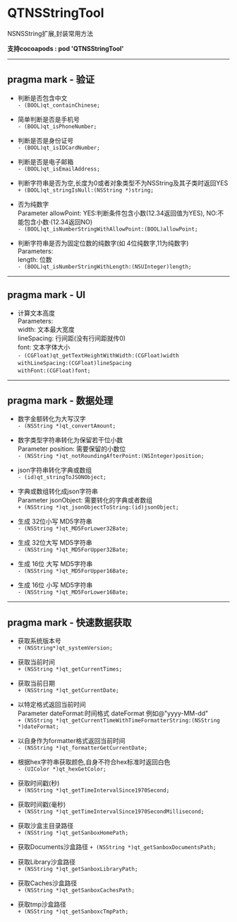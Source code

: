 # **QTNSStringTool**  

NSNSString扩展,封装常用方法  

**支持cocoapods : pod 'QTNSStringTool'**  

***
## pragma mark - 验证  


- 判断是否包含中文<br>
`- (BOOL)qt_containChinese;`

- 简单判断是否是手机号<br>
`- (BOOL)qt_isPhoneNumber;`

- 判断是否是身份证号<br>
`- (BOOL)qt_isIDCardNumber;`

- 判断是否是电子邮箱<br>
`- (BOOL)qt_isEmailAddress;`

- 判断字符串是否为空,长度为0或者对象类型不为NSString及其子类时返回YES  
`+ (BOOL)qt_stringIsNull:(NSString *)string;`

- 否为纯数字<br>
  Parameter allowPoint: YES:判断条件包含小数(12.34返回值为YES),  NO:不能包含小数·(12.34返回NO)<br> 
`- (BOOL)qt_isNumberStringWithAllowPoint:(BOOL)allowPoint;`

- 判断字符串是否为固定位数的纯数字(如 4位纯数字,11为纯数字)<br>
  Parameters:<br>
      length: 位数<br>
`- (BOOL)qt_isNumberStringWithLength:(NSUInteger)length;`
***
## pragma mark - UI

- 计算文本高度<br>
    Parameters:<br>
        width:  文本最大宽度<br>
        lineSpacing: 行间距(没有行间距就传0)<br>
        font: 文本字体大小<br>
`- (CGFloat)qt_getTextHeightWithWidth:(CGFloat)width`  
                     `withLineSpacing:(CGFloat)lineSpacing`  
                            `withFont:(CGFloat)font;`

***
## pragma mark - 数据处理<br>

- 数字金额转化为大写汉字<br>
`- (NSString *)qt_convertAmount;`

- 数字类型字符串转化为保留若干位小数<br>
    Parameter position: 需要保留的小数位<br>
`- (NSString *)qt_notRoundingAfterPoint:(NSInteger)position;`

- json字符串转化字典或数组<br>
`- (id)qt_stringToJSONObject;`

- 字典或数组转化成json字符串<br>
    Parameter jsonObject: 需要转化的字典或者数组<br>
`+ (NSString *)qt_jsonObjectToString:(id)jsonObject;`

- 生成 32位小写 MD5字符串<br>
`- (NSString *)qt_MD5ForLower32Bate;`

- 生成 32位大写 MD5字符串<br>
`- (NSString *)qt_MD5ForUpper32Bate;`

- 生成 16位 大写 MD5字符串<br>
`- (NSString *)qt_MD5ForUpper16Bate;`

- 生成 16位 小写 MD5字符串<br>
`- (NSString *)qt_MD5ForLower16Bate;`

***
## pragma mark - 快速数据获取

- 获取系统版本号<br>
`+ (NSString*)qt_systemVersion;`

- 获取当前时间<br>
`+ (NSString *)qt_getCurrentTimes;`

- 获取当前日期<br>
`+ (NSString *)qt_getCurrentDate;`

- 以特定格式返回当前时间<br>
    Parameter dateFormat:时间格式 dateFormat 例如@"yyyy-MM-dd"<br>
`+ (NSString *)qt_getCurrentTimeWithTimeFormatterString:(NSString *)dateFormat;`

- 以自身作为formatter格式返回当前时间<br>
`- (NSString *)qt_formatterGetCurrentDate;`

- 根据hex字符串获取颜色,自身不符合hex标准时返回白色<br>
`- (UIColor *)qt_hexGetColor;`

- 获取时间戳(秒)<br>
`+ (NSString *)qt_getTimeIntervalSince1970Second;`

- 获取时间戳(毫秒)<br>
`+ (NSString *)qt_getTimeIntervalSince1970SecondMillisecond;`

- 获取沙盒主目录路径<br>
`+ (NSString *)qt_getSanboxHomePath;`

- 获取Documents沙盒路径
`+ (NSString *)qt_getSanboxDocumentsPath;`

- 获取Library沙盒路径<br>
`+ (NSString *)qt_getSanboxLibraryPath;`

- 获取Caches沙盒路径<br>
`+ (NSString *)qt_getSanboxCachesPath;`

- 获取tmp沙盒路径<br>
`+ (NSString *)qt_getSanboxcTmpPath;`


